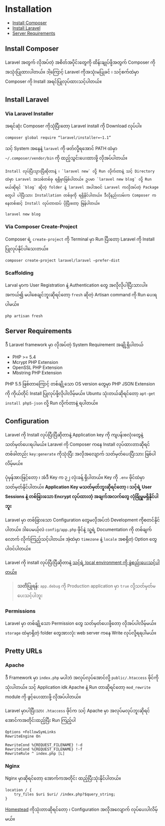 # Installation

- [Install Composer](#install-composer)
- [Install Laravel](#install-laravel)
- [Server Requirements](#server-requirements)

<a name=“install-composer”></a>
## Install Composer

Laravel အတွက် လိုအပ်တဲ့ အစိတ်အပိုင်းတွေကို ထိန်းချုပ်ဖို့အတွက် Composer ကိုအသုံးပြုထားပါတယ်။ ဒါ့ကြောင့် Laravel ကိုအသုံးမပြုခင် ၊ သင့်စက်ထဲမှာ Composer ကို Install အရင်ပြုလုပ်ထားသင့်ပါတယ်။

<a name=“install-laravel”></a>
## Install Laravel

### Via Laravel Installer

အရင်ဆုံး Composer ကိုသုံပြီးတော့ Laravel install ကို Download လုပ်ပါ။

	composer global require “laravel/installer=~1.1”

သင့် System အနေနဲ့ `laravel` ကို ဖတ်လို့ရအောင် PATH ထဲမှာ `~/.composer/vendor/bin` ကို ထည့်သွင်းပေးထားဖို့ လိုအပ်ပါတယ်။

	Install လုပ်ပြီးသွားပြီဆိုတာနဲ့ ၊ `laravel new` လို့ Run လိုက်တာနဲ့ သင့် Directory ထဲမှာ Laravel အသစ်တစ်ခု ရရှိမှာဖြစ်ပါတယ်။ ဥပမာ `laravel new blog` လို့ Run မယ်ဆိုရင် `blog` ဆိုတဲ့ folder နဲ့ laravel အပါအဝင် Laravel ကလိုအပ်တဲ့ Package တွေပါ ပါပြီးသား Installation တစ်ခုကို ရရှိနိုင်ပါတယ်။ ဒီလိုနည်းလမ်းက Composer ကနေတစ်ဆင့် Install လုပ်တာထပ် ပိုပြီးတော့ မြန်ပါတယ်။

	laravel new blog

### Via Composer Create-Project

Composer ရဲ့ `create-project` ကို Terminal မှာ Run ပြီးတော့ Laravel ကို Install ပြုလုပ်နိုင်ပါသေးတယ်။

	composer create-project laravel/laravel —prefer-dist

<a name=“server-requirements”></a>

### Scaffolding
Larval မှာက User Registration နဲ့ Authentication တွေ အလိုလိုပါပြီးသားပါ။ အကယ်၍ မပါစေချင်ဘူးဆိုရင်တော့ `fresh` ဆိုတဲ့ Artisan command ကို Run ပေးရပါမယ်။

	php artisan fresh

## Server Requirements

ဒီ Laravel framework မှာ လိုအပ်တဲ့ System Requirement အချို့ရှိပါတယ်

- PHP >= 5.4
- Mcrypt PHP Extension
- OpenSSL PHP Extension
- Mbstring PHP Extension

PHP 5.5 ဖြစ်တာကြောင့် တစ်ချို့သော OS version တွေမှာ PHP JSON Extension ကို ကိုယ်တိုင် Install ပြုလုပ်ဖို့လိုပါလိမ့်မယ်။ Ubuntu သုံးတယ်ဆိုရင်တော့ `apt-get install php5-json` လို့ Run လိုက်တာနဲ့ ရပါတယ်။

<a name=“configuration”></a>
## Configuration

Laravel ကို Install လုပ်ပြီးပြီဆိုတာနဲ့ Application key ကို ကျပန်းစလုံးတွေနဲ့ သတ်မှတ်ပေးရပါမယ်။ Laravel ကို Composer ကနေ Install လုပ်ထားတာဆိုရင် တစ်ခါတည်း `key:generate` ကိုသုံးပြီး အလိုအလျောက် သတ်မှတ်ပေးပြီးသား ဖြစ်ပါလိမ့်မယ်။

ပုံမှန်အားဖြင့်တော့ ၊ အဲဒီ Key က ၃၂ လုံးခန့် ရှိပါတယ်။ Key ကို `.env` ဖိုင်ထဲမှာ သတ်မှတ်နိုင်ပါတယ်။ **Application Key မသတ်မှတ်ဘူးဆိုရင်တော့ ၊ သင့်ရဲ့ User Sessions နဲ့ တစ်ခြားသော Encrypt လုပ်ထားတဲ့ အချက်အလက်တွေ လုံခြုံမှူမရှိနိုင်ပါဘူး**

Laravel မှာ တစ်ခြားသော Configuration တွေမလိုအပ်ဘဲ Development ကိုစတင်နိုင်ပါတယ်။ ဒါပေမယ့်လဲ `config/app.php` ဖိုင်နဲ့ သူ့ရဲ့ Documentation ကို တစ်ချက်လောက် လိုက်ကြည့်သင့်ပါတယ်။ အဲ့ထဲမှာ `timezone` နဲ့ `locale` အစရှိတဲ့ Option တွေပါဝင်ပါတယ်။

Laravel ကို install လုပ်ပြီးပြီဆိုတာနဲ့ [သင့်ရဲ့ local environment ကို ဖွဲစည်းပေးသင့်ပါတယ်။](/docs/5.0/configuration#environment-configuration)

> **သတိပြုရန်:** `app.debug` ကို Production application မှာ `true` လို့သတ်မှတ်မပေးသင့်ပါဘူး
<a name=“permissions”></a>
### Permissions

Laravel မှာ တစ်ချို့သော Permission တွေ သတ်မှတ်ပေးဖို့တော့ လိုအပ်ပါလိမ့်မယ်။ `storage` ထဲမှာရှိတဲ့ folder တွေအားလုံး web server ကနေ Write လုပ်လို့ရရပါမယ်။
<a name=“pretty-urls”></a>

## Pretty URLs

### Apache

ဒီ Framework မှာ `index.php` မပါဘဲ အလုပ်လုပ်အောင်လို့ `public/.htaccess` ဖိုင်ကိုသုံးပါတယ်။ သင့် Application idk Apache နဲ့ Run တာဆိုရင်တော့ `mod_rewrite` module ကို ဖွင့်ပေးထားဖို့ လိုအပ်ပါတယ်။

Laravel မှာပါပြီးသား `.htaccess` ဖိုင်က သင့် Apache မှာ အလုပ်မလုပ်ဘူးဆိုရင် အောင်ကအတိုင်းထည့်ပြီး Run ကြည့်ပါ

	Options +FollowSymLinks
	RewriteEngine On

	RewriteCond %{REQUEST_FILENAME} !-d
	RewriteCond %{REQUEST_FILENAME} !-f
	RewriteRule ^ index.php [L]

### Nginx

Nginx မှာဆိုရင်တော့ အောက်ကအတိုင်း ထည့်ပြီးသုံးနိုင်ပါတယ်။

    location / {
        try_files $uri $uri/ /index.php?$query_string;
    }

[Homestead](/docs/5.0/homestead) ကိုသုံးတာဆိုရင်တော့ ၊ Configuration အလိုအလျောက် လုပ်ပေးပါလိမ့်မယ်။
